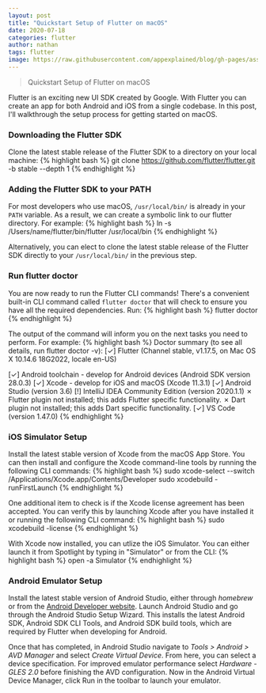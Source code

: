 ```yaml
---
layout: post
title: "Quickstart Setup of Flutter on macOS"
date: 2020-07-18
categories: flutter
author: nathan
tags: flutter
image: https://raw.githubusercontent.com/appexplained/blog/gh-pages/assets/post-images/flutter.png
---
```


> Quickstart Setup of Flutter on macOS

Flutter is an exciting new UI SDK created by Google. With Flutter you can create an app for both Android and iOS from a single codebase. In this post, I'll walkthrough the setup process for getting started on macOS.

### Downloading the Flutter SDK

Clone the latest stable release of the Flutter SDK to a directory on your local machine:
{% highlight bash %}
git clone https://github.com/flutter/flutter.git -b stable --depth 1
{% endhighlight %}

### Adding the Flutter SDK to your PATH

For most developers who use macOS, `/usr/local/bin/` is already in your `PATH` variable. As a result, we can create a symbolic link to our flutter directory. For example:
{% highlight bash %}
ln -s /Users/name/flutter/bin/flutter /usr/local/bin
{% endhighlight %}

Alternatively, you can elect to clone the latest stable release of the Flutter SDK directly to your `/usr/local/bin/` in the previous step.

### Run flutter doctor

You are now ready to run the Flutter CLI commands! There's a convenient built-in CLI command called `flutter doctor` that will check to ensure you have all the required dependencies. Run:
{% highlight bash %}
flutter doctor
{% endhighlight %}

The output of the command will inform you on the next tasks you need to perform. For example:
{% highlight bash %}
Doctor summary (to see all details, run flutter doctor -v):
[✓] Flutter (Channel stable, v1.17.5, on Mac OS X 10.14.6 18G2022, locale en-US)

[✓] Android toolchain - develop for Android devices (Android SDK version 28.0.3)
[✓] Xcode - develop for iOS and macOS (Xcode 11.3.1)
[✓] Android Studio (version 3.6)
[!] IntelliJ IDEA Community Edition (version 2020.1.1)
✗ Flutter plugin not installed; this adds Flutter specific functionality.
✗ Dart plugin not installed; this adds Dart specific functionality.
[✓] VS Code (version 1.47.0)
{% endhighlight %}

### iOS Simulator Setup

Install the latest stable version of Xcode from the macOS App Store. You can then install and configure the Xcode command-line tools by running the following CLI commands:
{% highlight bash %}
sudo xcode-select --switch /Applications/Xcode.app/Contents/Developer
sudo xcodebuild -runFirstLaunch
{% endhighlight %}

One additional item to check is if the Xcode license agreement has been accepted. You can verify this by launching Xcode after you have installed it or running the following CLI command:
{% highlight bash %}
sudo xcodebuild -license
{% endhighlight %}

With Xcode now installed, you can utlize the iOS Simulator. You can either launch it from Spotlight by typing in "Simulator" or from the CLI:
{% highlight bash %}
open -a Simulator
{% endhighlight %}

### Android Emulator Setup

Install the latest stable version of Android Studio, either through _homebrew_ or from the [Android Developer website](https://developer.android.com/studio). Launch Android Studio and go through the Android Studio Setup Wizard. This installs the latest Android SDK, Android SDK CLI Tools, and Android SDK build tools, which are required by Flutter when developing for Android.

Once that has completed, in Android Studio navigate to _Tools > Android > AVD Manager_ and select _Create Virtual Device_. From here, you can select a device specification. For improved emulator performance select _Hardware - GLES 2.0_ before finishing the AVD configuration. Now in the Android Virtual Device Manager, click Run in the toolbar to launch your emulator.

